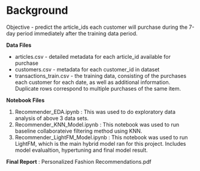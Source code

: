# Background


Objective - predict the article_ids each customer will purchase during the 7-day period immediately after the training data period.

**Data Files**

* articles.csv - detailed metadata for each article_id available for purchase
* customers.csv - metadata for each customer_id in dataset
* transactions_train.csv - the training data, consisting of the purchases each customer for each date, as     well as additional information. Duplicate rows correspond to multiple purchases of the same item. 


**Notebook Files**
1. Recommender_EDA.ipynb : This was used to do exploratory data analysis of above 3 data sets.
2. Recommender_KNN_Model.ipynb : This notebook was used to run baseline collaborateive filtering method using KNN.
3. Recommender_LightFM_Model.ipynb : This notebook was used to run LightFM, which is the main hybrid model ran for this project. Includes model evalualtion, hypertuning and final model result.


**Final Report** : Personalized Fashion Recommendations.pdf
